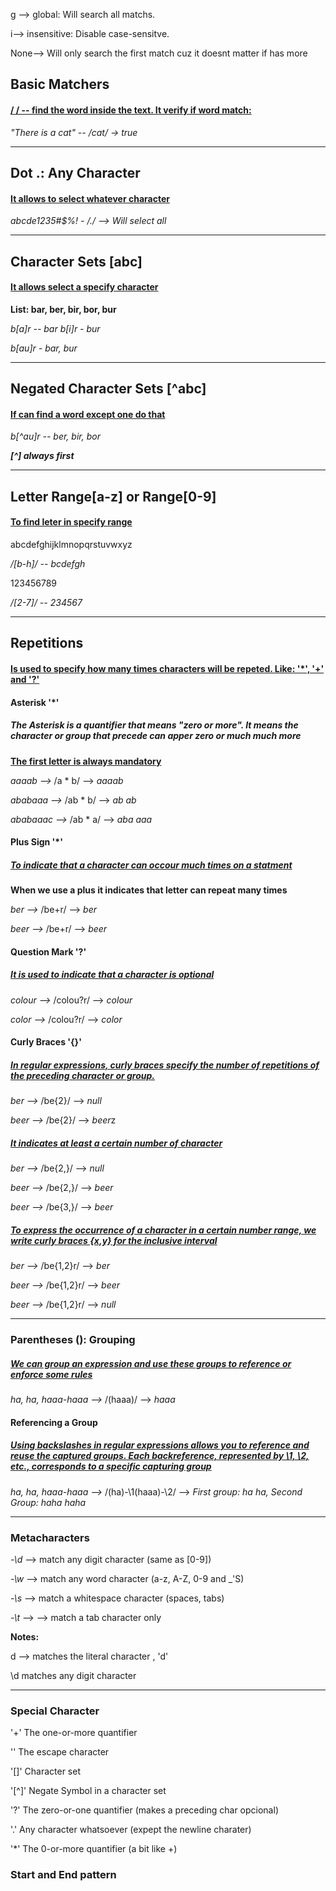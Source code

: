 g --> global: Will search all matchs.

i--> insensitive: Disable case-sensitve.

None--> Will only search the first match cuz it doesnt matter if has more

## Basic  Matchers

#### **<ins>/ / -- find the word inside the text. It verify if word match:<ins>**

*"There is a cat" -- /cat/ -> true*

---

## Dot .: Any Character

#### **<ins>It allows to select whatever character<ins>**

*abcde1235#$%! - /./ --> Will select all*

---

## Character Sets [abc]

#### **<ins>It allows select a specify character<ins>**

**List: bar, ber, bir, bor, bur**

*b[a]r -- bar*
*b[i]r - bur*

*b[au]r - bar, bur*


---

## Negated Character Sets [^abc]

#### **<ins>If can find a word except one do that<ins>**

*b[^au]r -- ber, bir, bor* 

***[^] always first***

---

## Letter Range[a-z] or Range[0-9]

#### **<ins>To find leter in specify range<ins>**

abcdefghijklmnopqrstuvwxyz

*/[b-h]/ -- bcdefgh*

123456789

*/[2-7]/ -- 234567*

---

## Repetitions 

#### **<ins>Is used to specify how many times characters will be repeted. Like: '*', '+' and '?'<ins>**

#### Asterisk '*'

##### **The Asterisk is a quantifier that means "zero or more". It means the character or group that precede can apper zero or much much more**

**<ins>The first letter is always mandatory<ins>**

*aaaab -->* /a * b/ --> *aaaab*

*ababaaa -->* /ab * b/ --> *ab ab*

*ababaaac -->* /ab * a/ --> *aba aaa*

#### Plus Sign '*'

##### **<ins>To indicate that a character can occour much times on a statment<ins>**

**When we use a plus it indicates that letter can repeat many times**

*ber -->* /be+r/ --> *ber*

*beer -->* /be+r/ --> *beer*

#### Question Mark '?'

##### **<ins>It is used to indicate that a character is optional<ins>**

*colour -->* /colou?r/ --> *colour*

*color -->* /colou?r/ --> *color*

#### Curly Braces '{}'

##### **<ins>In regular expressions, curly braces specify the number of repetitions of the preceding character or group.<ins>**


*ber -->* /be{2}/ --> *null*

*beer -->* /be{2}/ --> *beer*z

##### **<ins>It indicates at least a certain number of character<ins>**

*ber -->* /be{2,}/ --> *null*

*beer -->* /be{2,}/ --> *beer*

*beer -->* /be{3,}/ --> *beer*

##### **<ins>To express the occurrence of a character in a certain number range, we write curly braces {x,y} for the inclusive interval<ins>**

*ber -->* /be{1,2}r/ --> *ber*

*beer -->* /be{1,2}r/ --> *beer*

*beer -->* /be{1,2}r/ --> *null*

---

### Parentheses (): Grouping 

##### **<ins>We can group an expression and use these groups to reference or enforce some rules<ins>**

*ha, ha, haaa-haaa -->* /(haaa)/ --> *haaa*

#### Referencing a Group

##### **<ins>Using backslashes in regular expressions allows you to reference and reuse the captured groups. Each backreference, represented by \1, \2, etc., corresponds to a specific capturing group<ins>**

*ha, ha, haaa-haaa -->* /(ha)-\1(haaa)-\2/ --> *First group: ha ha, Second Group: haha haha*

---

### Metacharacters 

*-\d* --> match any digit character (same as [0-9])

*-\w* --> match any word character (a-z, A-Z, 0-9 and _'S)

*-\s* --> match a whitespace character (spaces, tabs)

*-\t* --> --> match a tab character only

**Notes:**

d --> matches the literal character , 'd'

\d matches any digit character

---

### Special Character 

'+' The one-or-more quantifier 

'\' The escape character

'[]' Character set 

'[^]' Negate Symbol in a character set 

'?' The zero-or-one quantifier (makes a preceding char opcional)

'.' Any character whatsoever (expept the newline charater)

'*' The 0-or-more quantifier (a bit like +)

### Start and End pattern


